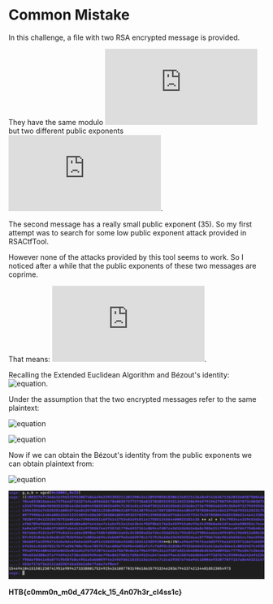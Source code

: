 # Common Mistake

In this challenge, a file with two RSA encrypted message is provided.

They have the same modulo ![equation](http://www.sciweavers.org/tex2img.php?eq=N&fc=Black&im=jpg&fs=12&ff=arev&edit=) but two different public exponents ![equation](http://www.sciweavers.org/tex2img.php?eq=e_1,e_2&fc=Black&im=jpg&fs=12&ff=arev&edit=).

The second message has a really small public exponent (35). So my first attempt was to search for some low public exponent attack provided in RSACtfTool.

However none of the attacks provided by this tool seems to work.
So I noticed after a while that the public exponents of these two messages are coprime.

That means: ![equation](http://www.sciweavers.org/tex2img.php?eq=gcd(e_1,e_2)=1&fc=Black&im=jpg&fs=12&ff=arev&edit=).

Recalling the Extended Euclidean Algorithm and Bézout's identity: ![equation](http://www.sciweavers.org/tex2img.php?eq=gcd(e_1,e_2)=a%20e_{1}%20%2b%20b%20e_2%20=%201&fc=Black&im=jpg&fs=12&ff=arev&edit=).

Under the assumption that the two encrypted messages refer to the same plaintext:

![equation](http://www.sciweavers.org/tex2img.php?eq=C_1=M^{e_1}&fc=Black&im=jpg&fs=12&ff=arev&edit=)


![equation](http://www.sciweavers.org/tex2img.php?eq=C_2=M^{e_2}&fc=Black&im=jpg&fs=12&ff=arev&edit=)


Now if we can obtain the Bézout's identity from the public exponents we can obtain plaintext from:

![equation](http://www.sciweavers.org/tex2img.php?eq=M=%20M^{a%20{e_1}%20%2b%20b%20{e_2}}}&fc=Black&im=jpg&fs=12&ff=arev&edit=)


![alt text](https://raw.githubusercontent.com/MarcoGarlet/CTF-Writeups/master/LiveCTF/2021/hack_the_box/common_mistake/sage.png)


**HTB{c0mm0n_m0d_4774ck_15_4n07h3r_cl4ss1c}**
